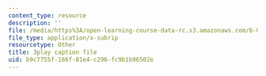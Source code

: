 ```yaml
---
content_type: resource
description: ''
file: /media/https%3A/open-learning-course-data-rc.s3.amazonaws.com/6-041-probabilistic-systems-analysis-and-applied-probability-fall-2010/b9c7755f166f81e4c296fc9b1b96502e_3eiio3Tw7UQ.srt
file_type: application/x-subrip
resourcetype: Other
title: 3play caption file
uid: b9c7755f-166f-81e4-c296-fc9b1b96502e
---
```

